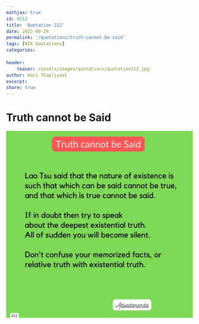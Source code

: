 ```yaml
---
mathjax: true
id: 9212
title: 'Quotation 212'
date: 2022-09-29
permalink: '/quotations/truth-cannot-be-said'
tags: [WIA Quotations] 
categories: 

header:
    teaser: /assets/images/quotations/quotation212.jpg
author: Hari Thapliyaal 
excerpt:
share: true 
---
```


# Truth cannot be Said

![Truth cannot be Said](/assets/images/quotations/quotation212.jpg)
